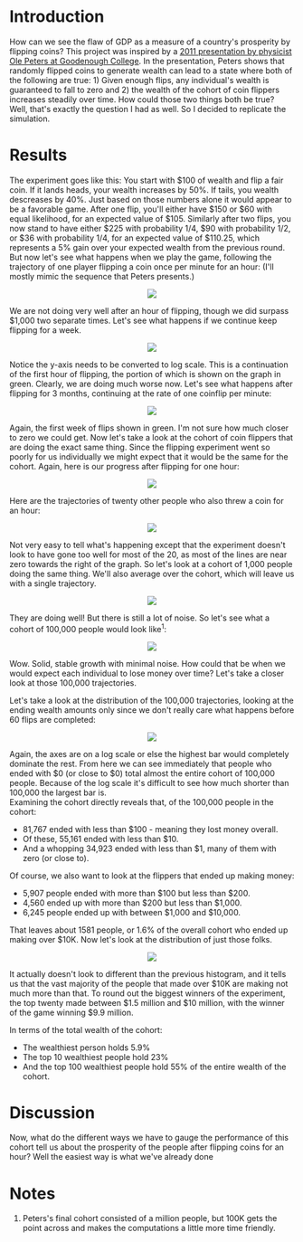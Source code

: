 # Introduction

How can we see the flaw of GDP as a measure of a country's prosperity by flipping coins? 
This project was inspired by a [2011 presentation by physicist Ole Peters at Goodenough College](https://www.youtube.com/watch?v=LGqOH3sYmQA&feature=youtu.be). 
In the presentation, Peters shows that randomly flipped coins to generate wealth can lead to a state where both of the following are true: 1) Given enough flips, any individual's wealth is guaranteed to fall to zero and 2) the wealth of the cohort of coin flippers increases steadily over time.
How could those two things both be true? Well, that's exactly the question I had as well. So I decided to replicate the simulation.

# Results

The experiment goes like this: You start with $100 of wealth and flip a fair coin. If it lands heads, your wealth increases by 50%.
If tails, you wealth descreases by 40%. Just based on those numbers alone it would appear to be a favorable game. 
After one flip, you'll either have $150 or $60 with equal likelihood, for an expected value of $105. 
Similarly after two flips, you now stand to have either $225 with probability 1/4, $90 with probability 1/2, or $36 with probability 1/4, for an expected value of $110.25, which represents a 5% gain over your expected wealth from the previous round. 
But now let's see what happens when we play the game, following the trajectory of one player flipping a coin once per minute for an hour: 
(I'll mostly mimic the sequence that Peters presents.)

<p align="center"><img src='https://github.com/jseyhun/Examining-Inequality-by-Flipping-Coins/blob/master/images/One%20trajectory%20-%2060%20flips.png' /></p>

We are not doing very well after an hour of flipping, though we did surpass $1,000 two separate times. 
Let's see what happens if we continue keep flipping for a week. 

<p align="center"><img src='https://github.com/jseyhun/Examining-Inequality-by-Flipping-Coins/blob/master/images/One%20trajectory%20-%20One%20week%20of%20flips.png' /></p>

Notice the y-axis needs to be converted to log scale. 
This is a continuation of the first hour of flipping, the portion of which is shown on the graph in green. Clearly, we are doing much worse now.
Let's see what happens after flipping for 3 months, continuing at the rate of one coinflip per minute:

<p align="center"><img src='https://github.com/jseyhun/Examining-Inequality-by-Flipping-Coins/blob/master/images/One%20trajectory%20-%20Three%20months%20of%20flips.png' /></p>

Again, the first week of flips shown in green. I'm not sure how much closer to zero we could get. Now let's take a look at the  cohort of coin flippers that are doing the exact same thing. 
Since the flipping experiment went so poorly for us individually we might expect that it would be the same for the cohort. 
Again, here is our progress after flipping for one hour:

<p align="center"><img src='https://github.com/jseyhun/Examining-Inequality-by-Flipping-Coins/blob/master/images/One%20trajectory%20-%2060%20flips.png' /></p>

Here are the trajectories of twenty other people who also threw a coin for an hour:

<p align="center"><img src='https://github.com/jseyhun/Examining-Inequality-by-Flipping-Coins/blob/master/images/20%20trajectories%20-%2060%20flips.png' /></p>

Not very easy to tell what's happening except that the experiment doesn't look to have gone too well for most of the 20, as most of the lines are near zero towards the right of the graph. 
So let's look at a cohort of 1,000 people doing the same thing. We'll also average over the cohort, which will leave us with a single trajectory.

<p align="center"><img src='https://github.com/jseyhun/Examining-Inequality-by-Flipping-Coins/blob/master/images/1000%20trajectories%20-%2060%20flips.png' /></p>

They are doing well! But there is still a lot of noise. So let's see what a cohort of 100,000 people would look like<sup>1</sup>:

<p align="center"><img src='https://github.com/jseyhun/Examining-Inequality-by-Flipping-Coins/blob/master/images/100%2C000%20trajectories%20-%2060%20flips.png' /></p>

Wow. Solid, stable growth with minimal noise. How could that be when we would expect each individual to lose money over time? Let's take a closer look at those 100,000 trajectories.

Let's take a look at the distribution of the 100,000 trajectories, looking at the ending wealth amounts only since we don't really care what happens before 60 flips are completed:

<p align="center"><img src='https://github.com/jseyhun/Examining-Inequality-by-Flipping-Coins/blob/master/images/Histogram%20100%2C000%20trajectories%20-%2060%20flips.png' /></p>

Again, the axes are on a log scale or else the highest bar would completely dominate the rest. 
From here we can see immediately that people who ended with $0 (or close to $0) total almost the entire cohort of 100,000 people.
Because of the log scale it's difficult to see how much shorter than 100,000 the largest bar is.  
Examining the cohort directly reveals that, of the 100,000 people in the cohort:

* 81,767 ended with less than $100 - meaning they lost money overall.
* Of these, 55,161 ended with less than $10.
* And a whopping 34,923 ended with less than $1, many of them with zero (or close to).

Of course, we also want to look at the flippers that ended up making money:

* 5,907 people ended with more than $100 but less than $200.
* 4,560 ended up with more than $200 but less than $1,000.
* 6,245 people ended up with between $1,000 and $10,000.

That leaves about 1581 people, or 1.6% of the overall cohort who ended up making over $10K. Now let's look at the distribution of just those folks.

<p align="center"><img src='https://github.com/jseyhun/Examining-Inequality-by-Flipping-Coins/blob/master/images/Histogram%20100%2C000%20trajectories%2C%20ended%20with%20more%20than%20%2410%2C000%20-%2060%20flips.png' /></p>

It actually doesn't look to different than the previous histogram, and it tells us that the vast majority of the people that made over $10K are making not much more than that.
To round out the biggest winners of the experiment, the top twenty made between $1.5 million and $10 million, with the winner
of the game winning $9.9 million.

In terms of the total wealth of the cohort:

* The wealthiest person holds 5.9%
* The top 10 wealthiest people hold 23%
* And the top 100 wealthiest people hold 55% of the entire wealth of the cohort.

# Discussion

Now, what do the different ways we have to gauge the performance of this cohort tell us about the prosperity of the people after flipping coins for an hour? Well the easiest way is what we've already done

# Notes

1) Peters's final cohort consisted of a million people, but 100K gets the point across and makes the computations a little more time friendly.

